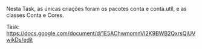 Nesta Task, as únicas criações foram os pacotes conta e conta.util, e as classes Conta e Cores.

Task: https://docs.google.com/document/d/1E5AChwmomnVI2K9BWB2QxrsQjUVwikDs/edit
